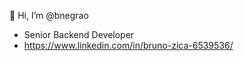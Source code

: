 👋 Hi, I’m @bnegrao

- Senior Backend Developer
- https://www.linkedin.com/in/bruno-zica-6539536/

<!---
bnegrao/bnegrao is a ✨ special ✨ repository because its `README.md` (this file) appears on your GitHub profile.
You can click the Preview link to take a look at your changes.
--->
